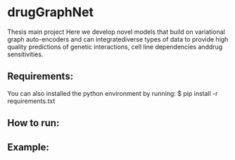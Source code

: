# drugGraphNet
Thesis main project 
Here we develop novel models that build on variational graph auto-encoders and can integratediverse types of data to provide high quality predictions of genetic interactions, cell line dependencies anddrug sensitivities.

<!-- ## Table of contents
* [General info](#general-info)
* [Technologies](#technologies)
* [Setup](#setup) -->

## Requirements:

You can also installed the python environment by running:
   $ pip install -r requirements.txt
   
 ## How to run:
 
 ## Example:
 
 
